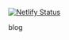 [![Netlify Status](https://api.netlify.com/api/v1/badges/1037bfd9-bef1-4aad-996e-bdd10489884d/deploy-status)](https://app.netlify.com/sites/infallible-chandrasekhar-c37265/deploys)

blog
